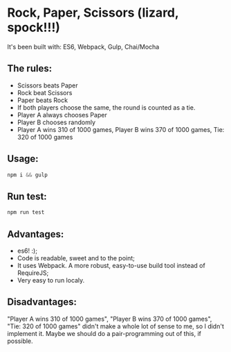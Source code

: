 # Rock, Paper, Scissors (lizard, spock!!!)

It's been built with: ES6, Webpack, Gulp, Chai/Mocha

## The rules:

- Scissors beats Paper
- Rock beat Scissors
- Paper beats Rock
- If both players choose the same, the round is counted as a tie.
- Player A always chooses Paper
- Player B chooses randomly
- Player A wins 310 of 1000 games, Player B wins 370 of 1000 games, Tie: 320 of 1000 games

## Usage:

```javascript
npm i && gulp
```
## Run test:

```javascript
npm run test
```

## Advantages:

- es6! :);
- Code is readable, sweet and to the point;
- It uses Webpack. A more robust, easy-to-use build tool instead of RequireJS;
- Very easy to run localy.

## Disadvantages:

"Player A wins 310 of 1000 games", "Player B wins 370 of 1000 games", "Tie: 320 of 1000 games" didn't make a whole lot of sense to me, so I didn't implement it. Maybe we should do a pair-programming out of this, if possible.
